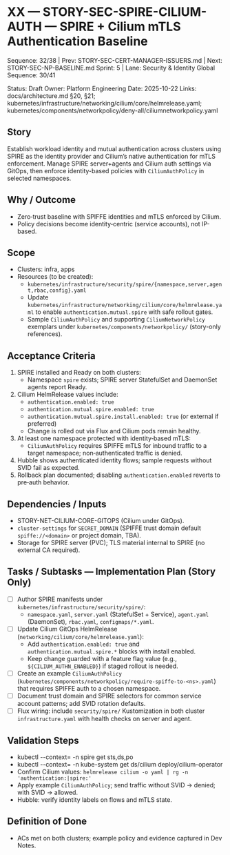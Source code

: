 # XX — STORY-SEC-SPIRE-CILIUM-AUTH — SPIRE + Cilium mTLS Authentication Baseline

Sequence: 32/38 | Prev: STORY-SEC-CERT-MANAGER-ISSUERS.md | Next: STORY-SEC-NP-BASELINE.md
Sprint: 5 | Lane: Security & Identity
Global Sequence: 30/41

Status: Draft
Owner: Platform Engineering
Date: 2025-10-22
Links: docs/architecture.md §20, §21; kubernetes/infrastructure/networking/cilium/core/helmrelease.yaml; kubernetes/components/networkpolicy/deny-all/ciliumnetworkpolicy.yaml

## Story
Establish workload identity and mutual authentication across clusters using SPIRE as the identity provider and Cilium’s native authentication for mTLS enforcement. Manage SPIRE server+agents and Cilium auth settings via GitOps, then enforce identity-based policies with `CiliumAuthPolicy` in selected namespaces.

## Why / Outcome
- Zero‑trust baseline with SPIFFE identities and mTLS enforced by Cilium.
- Policy decisions become identity‑centric (service accounts), not IP-based.

## Scope
- Clusters: infra, apps
- Resources (to be created):
  - `kubernetes/infrastructure/security/spire/{namespace,server,agent,rbac,config}.yaml`
  - Update `kubernetes/infrastructure/networking/cilium/core/helmrelease.yaml` to enable `authentication.mutual.spire` with safe rollout gates.
  - Sample `CiliumAuthPolicy` and supporting `CiliumNetworkPolicy` exemplars under `kubernetes/components/networkpolicy/` (story-only references).

## Acceptance Criteria
1) SPIRE installed and Ready on both clusters:
   - Namespace `spire` exists; SPIRE server StatefulSet and DaemonSet agents report Ready.
2) Cilium HelmRelease values include:
   - `authentication.enabled: true`
   - `authentication.mutual.spire.enabled: true`
   - `authentication.mutual.spire.install.enabled: true` (or external if preferred)
   - Change is rolled out via Flux and Cilium pods remain healthy.
3) At least one namespace protected with identity‑based mTLS:
   - `CiliumAuthPolicy` requires SPIFFE mTLS for inbound traffic to a target namespace; non‑authenticated traffic is denied.
4) Hubble shows authenticated identity flows; sample requests without SVID fail as expected.
5) Rollback plan documented; disabling `authentication.enabled` reverts to pre‑auth behavior.

## Dependencies / Inputs
- STORY-NET-CILIUM-CORE-GITOPS (Cilium under GitOps).
- `cluster-settings` for `SECRET_DOMAIN` (SPIFFE trust domain default `spiffe://<domain>` or project domain, TBA).
- Storage for SPIRE server (PVC); TLS material internal to SPIRE (no external CA required).

## Tasks / Subtasks — Implementation Plan (Story Only)
- [ ] Author SPIRE manifests under `kubernetes/infrastructure/security/spire/`:
  - `namespace.yaml`, `server.yaml` (StatefulSet + Service), `agent.yaml` (DaemonSet), `rbac.yaml`, `configmaps/*.yaml`.
- [ ] Update Cilium GitOps HelmRelease (`networking/cilium/core/helmrelease.yaml`):
  - Add `authentication.enabled: true` and `authentication.mutual.spire.*` blocks with install enabled.
  - Keep change guarded with a feature flag value (e.g., `${CILIUM_AUTHN_ENABLED}`) if staged rollout is needed.
- [ ] Create an example `CiliumAuthPolicy` (`kubernetes/components/networkpolicy/require-spiffe-to-<ns>.yaml`) that requires SPIFFE auth to a chosen namespace.
- [ ] Document trust domain and SPIRE selectors for common service account patterns; add SVID rotation defaults.
- [ ] Flux wiring: include `security/spire/` Kustomization in both cluster `infrastructure.yaml` with health checks on server and agent.

## Validation Steps
- kubectl --context=<ctx> -n spire get sts,ds,po
- kubectl --context=<ctx> -n kube-system get ds/cilium deploy/cilium-operator
- Confirm Cilium values: `helmrelease cilium -o yaml | rg -n 'authentication:|spire:'`
- Apply example `CiliumAuthPolicy`; send traffic without SVID → denied; with SVID → allowed.
- Hubble: verify identity labels on flows and mTLS state.

## Definition of Done
- ACs met on both clusters; example policy and evidence captured in Dev Notes.
